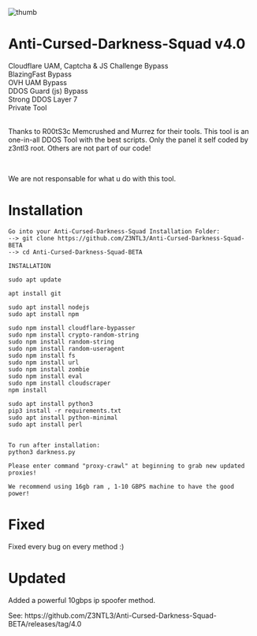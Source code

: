 ![thumb](https://cdn.discordapp.com/attachments/716776722070110291/847573133401522216/20210527_222734.jpg)
# Anti-Cursed-Darkness-Squad v4.0
Cloudflare UAM, Captcha & JS Challenge Bypass<br>BlazingFast Bypass<br>OVH UAM Bypass<br>DDOS Guard (js) Bypass<br>Strong DDOS Layer 7<br>Private Tool<br><br><p> Thanks to R00tS3c Memcrushed and Murrez for their tools. This tool is an one-in-all DDOS Tool with the best scripts. Only the panel it self coded by z3ntl3 root. Others are not part of our code!

<br><p>We are not responsable for what u do with this tool.

# Installation

    Go into your Anti-Cursed-Darkness-Squad Installation Folder:
    --> git clone https://github.com/Z3NTL3/Anti-Cursed-Darkness-Squad-BETA
    --> cd Anti-Cursed-Darkness-Squad-BETA
   
    INSTALLATION
    
    sudo apt update

    apt install git

    sudo apt install nodejs
    sudo apt install npm

    sudo npm install cloudflare-bypasser
    sudo npm install crypto-random-string
    sudo npm install random-string
    sudo npm install random-useragent
    sudo npm install fs
    sudo npm install url
    sudo npm install zombie
    sudo npm install eval
    sudo npm install cloudscraper
    npm install

    sudo apt install python3
    pip3 install -r requirements.txt
    sudo apt install python-minimal
    sudo apt install perl

    
    To run after installation:
    python3 darkness.py
    
    Please enter command "proxy-crawl" at beginning to grab new updated proxies!
    
    We recommend using 16gb ram , 1-10 GBPS machine to have the good power! 

# Fixed
Fixed every bug on every method :)
    
# Updated
Added a powerful 10gbps ip spoofer method.
<br>
<p>See: https://github.com/Z3NTL3/Anti-Cursed-Darkness-Squad-BETA/releases/tag/4.0
